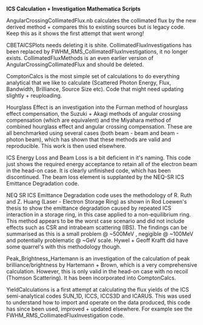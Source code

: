 __ICS Calculation + Investigation Mathematica Scripts__

AngularCrossingCollimatedFlux.nb calculates the collimated flux by the new derived method + compares this to existing sources but is legacy code.
Keep this as it shows the first attempt that went wrong!

CBETAICSPlots needs deleting it is shite.
CollimatedFluxInvestigations has been replaced by FWHM_RMS_CollimatedFluxInvestigations, it no longer exists.
CollimatedFluxMethods is an even earlier version of AngularCrossingCollimatedFlux and should be deleted.

ComptonCalcs is the most simple set of calculations to do everything analytical that we like to calculate (Scattered Photon Energy, Flux, Bandwidth, Brilliance, Source Size etc).
Code that might need updating slightly + reuploading.

Hourglass Effect is an investigation into the Furman method of hourglass effect compensation, the Suzuki + Akagi methods of angular crossing compensation (which are equivalent)
and the Miyahara method of combined hourglass effect and angular crossing compensation. These are all benchmarked using several cases (both beam - beam and beam - photon beam),
which has shown that these methods are valid and reproducible. This work is then used elsewhere.

ICS Energy Loss and Beam Loss is a bit deficient in it's naming. This code just shows the required energy acceptance to retain all of the electron beam in the head-on case.
It is clearly unfinished code, which has been discontinued. The beam loss element is supplanted by the NEQ-SR ICS Emittance Degradation code. 

NEQ SR ICS Emittance Degradation code uses the methodology of R. Ruth and Z. Huang (Laser - Electron Storage Ring) as shown in Rod Loewen's thesis to show the emittance degradation
caused by repeated ICS interaction in a storage ring, in this case applied to a non-equilibrium ring. This method appears to be the worst case scenario and did not include effects
such as CSR and intrabeam scattering (IBS). The findings can be summarised as this is a small problem @ ~500MeV , negigible @ ~100MeV and potentially problematic @ ~GeV scale.
Hywel + Geoff Krafft did have some quarrel's with this methodology though.

Peak_Brightness_Hartemann is an investigation of the calculation of peak brilliance/brightness by Hartemann + Brown, which is a very comprehensive calculation. However, this is only
valid in the head-on case with no recoil (Thomson Scattering). It has been incorporated into ComptonCalcs.

YieldCalculations is a first attempt at calculating the flux yields of the ICS semi-analytical codes SUN_1D, ICCS, ICCS3D and ICARUS. This was used to understand how to import and operate
on the data produced, this code has since been used, improved + updated elsewhere. For example see the FWHM_RMS_CollimatedFluxInvestigation code.
